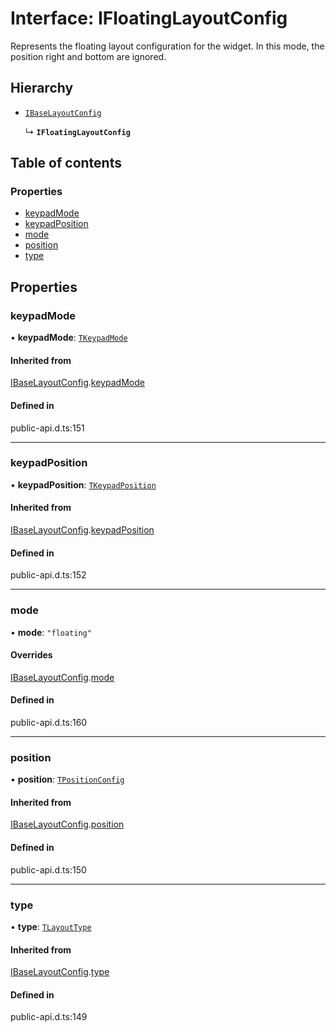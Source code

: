 # Interface: IFloatingLayoutConfig

Represents the floating layout configuration for the widget.
In this mode, the position right and bottom are ignored.

## Hierarchy

- [`IBaseLayoutConfig`](IBaseLayoutConfig.md)

  ↳ **`IFloatingLayoutConfig`**

## Table of contents

### Properties

- [keypadMode](IFloatingLayoutConfig.md#keypadmode)
- [keypadPosition](IFloatingLayoutConfig.md#keypadposition)
- [mode](IFloatingLayoutConfig.md#mode)
- [position](IFloatingLayoutConfig.md#position)
- [type](IFloatingLayoutConfig.md#type)

## Properties

### keypadMode

• **keypadMode**: [`TKeypadMode`](../modules.md#tkeypadmode)

#### Inherited from

[IBaseLayoutConfig](IBaseLayoutConfig.md).[keypadMode](IBaseLayoutConfig.md#keypadmode)

#### Defined in

public-api.d.ts:151

___

### keypadPosition

• **keypadPosition**: [`TKeypadPosition`](../modules.md#tkeypadposition)

#### Inherited from

[IBaseLayoutConfig](IBaseLayoutConfig.md).[keypadPosition](IBaseLayoutConfig.md#keypadposition)

#### Defined in

public-api.d.ts:152

___

### mode

• **mode**: ``"floating"``

#### Overrides

[IBaseLayoutConfig](IBaseLayoutConfig.md).[mode](IBaseLayoutConfig.md#mode)

#### Defined in

public-api.d.ts:160

___

### position

• **position**: [`TPositionConfig`](../modules.md#tpositionconfig)

#### Inherited from

[IBaseLayoutConfig](IBaseLayoutConfig.md).[position](IBaseLayoutConfig.md#position)

#### Defined in

public-api.d.ts:150

___

### type

• **type**: [`TLayoutType`](../modules.md#tlayouttype)

#### Inherited from

[IBaseLayoutConfig](IBaseLayoutConfig.md).[type](IBaseLayoutConfig.md#type)

#### Defined in

public-api.d.ts:149
